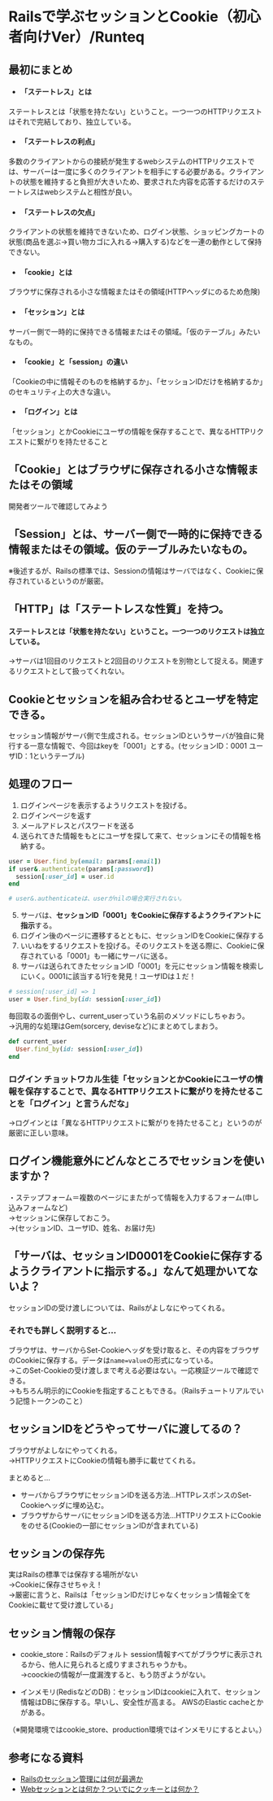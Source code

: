 # Railsで学ぶセッションとCookie（初心者向けVer）/Runteq

## 最初にまとめ
- #### 「ステートレス」とは
ステートレスとは「状態を持たない」ということ。一つ一つのHTTPリクエストはそれで完結しており、独立している。
- #### 「ステートレスの利点」
多数のクライアントからの接続が発生するwebシステムのHTTPリクエストでは、サーバーは一度に多くのクライアントを相手にする必要がある。クライアントの状態を維持すると負担が大きいため、要求された内容を応答するだけのステートレスはwebシステムと相性が良い。
- #### 「ステートレスの欠点」
クライアントの状態を維持できないため、ログイン状態、ショッピングカートの状態(商品を選ぶ→買い物カゴに入れる→購入する)などを一連の動作として保持できない。
- #### 「cookie」とは
ブラウザに保存される小さな情報またはその領域(HTTPヘッダにのるため危険)
- #### 「セッション」とは
サーバー側で一時的に保持できる情報またはその領域。「仮のテーブル」みたいなもの。
- #### 「cookie」と「session」の違い
「Cookieの中に情報そのものを格納するか」、「セッションIDだけを格納するか」のセキュリティ上の大きな違い。
- #### 「ログイン」とは
「セッション」とかCookieにユーザの情報を保存することで、異なるHTTPリクエストに繋がりを持たせること

## 「Cookie」とはブラウザに保存される小さな情報またはその領域
開発者ツールで確認してみよう

## 「Session」とは、サーバー側で一時的に保持できる情報またはその領域。仮のテーブルみたいなもの。
※後述するが、Railsの標準では、Sessionの情報はサーバではなく、Cookieに保存されているというのが厳密。

## 「HTTP」は「ステートレスな性質」を持つ。
#### ステートレスとは「状態を持たない」ということ。一つ一つのリクエストは独立している。<br>
→サーバは1回目のリクエストと2回目のリクエストを別物として捉える。関連するリクエストとして扱ってくれない。

## Cookieとセッションを組み合わせるとユーザを特定できる。
セッション情報がサーバ側で生成される。セッションIDというサーバが独自に発行する一意な情報で、今回はkeyを「0001」とする。(セッションID：0001  ユーザID：1というテーブル)

## 処理のフロー
1. ログインページを表示するようリクエストを投げる。
2. ログインページを返す
3. メールアドレスとパスワードを送る
4. 送られてきた情報をもとにユーザを探して来て、セッションにその情報を格納する。
```ruby
user = User.find_by(email: params[:email])
if user&.authenticate(params[:password])
  session[:user_id] = user.id
end

# user&.authenticateは、userがnilの場合実行されない。
```
5. サーバは、**セッションID「0001」をCookieに保存するようクライアントに指示**する。
6. ログイン後のページに遷移するとともに、セッションIDをCookieに保存する
7. いいねをするリクエストを投げる。そのリクエストを送る際に、Cookieに保存されている「0001」も一緒にサーバに送る。
8. サーバは送られてきたセッションID「0001」を元にセッション情報を検索しにいく。0001に該当する1行を発見！ユーザIDは１だ！
```ruby
# session[:user_id] => 1
user = User.find_by(id: session[:user_id])
```
毎回取るの面倒やし、current_userっていう名前のメソッドにしちゃおう。<br>
→汎用的な処理はGem(sorcery, deviseなど)にまとめてしまおう。
```ruby
def current_user
  User.find_by(id: session[:user_id])
end
```

### ログイン チョットワカル生徒「セッションとかCookieにユーザの情報を保存することで、異なるHTTPリクエストに繋がりを持たせることを「ログイン」と言うんだな」
→ログインとは「異なるHTTPリクエストに繋がりを持たせること」というのが厳密に正しい意味。

## ログイン機能意外にどんなところでセッションを使いますか？
・ステップフォーム＝複数のページにまたがって情報を入力するフォーム(申し込みフォームなど)<br>
→セッションに保存しておこう。<br>
→(セッションID、ユーザID、姓名、お届け先)

## 「サーバは、セッションID0001をCookieに保存するようクライアントに指示する。」なんて処理かいてないよ？
セッションIDの受け渡しについては、Railsがよしなにやってくれる。

### それでも詳しく説明すると…
ブラウザは、サーバからSet-Cookieヘッダを受け取ると、その内容をブラウザのCookieに保存する。データは`name=value`の形式になっている。<br>
→このSet-Cookieの受け渡しまで考える必要はない。一応検証ツールで確認できる。<br>
→もちろん明示的にCookieを指定することもできる。（Railsチュートリアルでいう記憶トークンのこと）

## セッションIDをどうやってサーバに渡してるの？
ブラウザがよしなにやってくれる。<br>
→HTTPリクエストにCookieの情報も勝手に載せてくれる。<br>

まとめると…
- サーバからブラウザにセッションIDを送る方法…HTTPレスポンスのSet-Cookieヘッダに埋め込む。
- ブラウザからサーバにセッションIDを送る方法…HTTPリクエストにCookieをのせる(Cookieの一部にセッションIDが含まれている)

## セッションの保存先
実はRailsの標準では保存する場所がない<br>
→Cookieに保存させちゃえ！<br>
→厳密に言うと、Railsは「セッションIDだけじゃなくセッション情報全てをCookieに載せて受け渡している」

## セッション情報の保存
- cookie_store：Railsのデフォルト
session情報すべてがブラウザに表示されるから、他人に見られると成りすまされちゃうかも。<br>
→coockieの情報が一度漏洩すると、もう防ぎようがない。

- インメモリ(RedisなどのDB)：セッションIDはcookieに入れて、セッション情報はDBに保存する。早いし、安全性が高まる。
AWSのElastic cacheとかがある。<br>

（※開発環境ではcookie_store、production環境ではインメモリにするとよい。）

## 参考になる資料
- [Railsのセッション管理には何が最適か](https://qiita.com/shota_matsukawa_ga/items/a21c5cf49a1de6c9561a)
- [Webセッションとは何か？ついでにクッキーとは何か？](https://tadtadya.com/web-what-is-a-session/)
